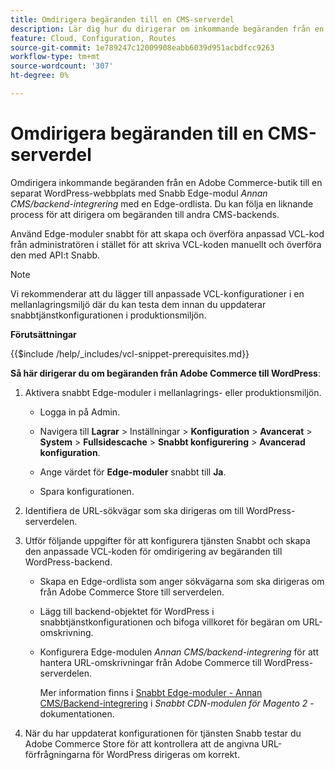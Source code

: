```yaml
---
title: Omdirigera begäranden till en CMS-serverdel
description: Lär dig hur du dirigerar om inkommande begäranden från en Adobe Commerce-butik till en separat WordPress-webbplats med hjälp av modulen Snabb.
feature: Cloud, Configuration, Routes
source-git-commit: 1e789247c12009908eabb6039d951acbdfcc9263
workflow-type: tm+mt
source-wordcount: '307'
ht-degree: 0%

---
```


# Omdirigera begäranden till en CMS-serverdel

Omdirigera inkommande begäranden från en Adobe Commerce-butik till en separat WordPress-webbplats med Snabb Edge-modul _Annan CMS/backend-integrering_ med en Edge-ordlista. Du kan följa en liknande process för att dirigera om begäranden till andra CMS-backends.

Använd Edge-moduler snabbt för att skapa och överföra anpassad VCL-kod från administratören i stället för att skriva VCL-koden manuellt och överföra den med API:t Snabb.

>[!NOTE]
>
>Vi rekommenderar att du lägger till anpassade VCL-konfigurationer i en mellanlagringsmiljö där du kan testa dem innan du uppdaterar snabbtjänstkonfigurationen i produktionsmiljön.

**Förutsättningar**

{{$include /help/_includes/vcl-snippet-prerequisites.md}}

**Så här dirigerar du om begäranden från Adobe Commerce till WordPress**:

1. Aktivera snabbt Edge-moduler i mellanlagrings- eller produktionsmiljön.

   - Logga in på Admin.

   - Navigera till **Lagrar** > Inställningar > **Konfiguration** > **Avancerat** > **System** > **Fullsidescache** > **Snabbt konfigurering** > **Avancerad konfiguration**.

   - Ange värdet för **Edge-moduler** snabbt till **Ja**.

   - Spara konfigurationen.

1. Identifiera de URL-sökvägar som ska dirigeras om till WordPress-serverdelen.

1. Utför följande uppgifter för att konfigurera tjänsten Snabbt och skapa den anpassade VCL-koden för omdirigering av begäranden till WordPress-backend.

   - Skapa en Edge-ordlista som anger sökvägarna som ska dirigeras om från Adobe Commerce Store till serverdelen.

   - Lägg till backend-objektet för WordPress i snabbtjänstkonfigurationen och bifoga villkoret för begäran om URL-omskrivning.

   - Konfigurera Edge-modulen _Annan CMS/backend-integrering_ för att hantera URL-omskrivningar från Adobe Commerce till WordPress-serverdelen.

     Mer information finns i [Snabbt Edge-moduler - Annan CMS/Backend-integrering](https://github.com/fastly/fastly-magento2/blob/master/Documentation/Guides/Edge-Modules/EDGE-MODULE-OTHER-CMS-INTEGRATION.md) i _Snabbt CDN-modulen för Magento 2_ -dokumentationen.

1. När du har uppdaterat konfigurationen för tjänsten Snabb testar du Adobe Commerce Store för att kontrollera att de angivna URL-förfrågningarna för WordPress dirigeras om korrekt.
